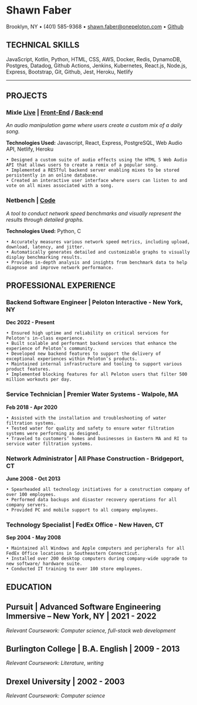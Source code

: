 # Shawn Faber 
Brooklyn, NY •  (401) 585-9368  • shawn.faber@onepeloton.com  • [Github](https://github.com/sfaber02)

## TECHNICAL SKILLS
JavaScript, Kotlin, Python, HTML, CSS, AWS, Docker, Redis, DynamoDB, Postgres, Datadog, Github Actions, Jenkins, Kubernetes, React.js, Node.js, Express, Bootstrap, Git, Github, Jest, Heroku, Netlify

---

## PROJECTS

### Mixle [Live](https://mixle.netlify.app) | [Front-End](https://github.com/sfaber02/mixle-frontend) / [Back-end](https://github.com/sfaber02/mixle-backend)
*An audio manipulation game where users create a custom mix of a daily song.*

**Technologies Used:** Javascript, React, Express, PostgreSQL, Web Audio API, Netlify, Heroku

```
• Designed a custom suite of audio effects using the HTML 5 Web Audio API that allows users to create a remix of a popular song.
• Implemented a RESTful backend server enabling mixes to be stored persistently in an online database.
• Created an interactive user interface where users can listen to and vote on all mixes associated with a song.
``` 

### Netbench | [Code](https://github.com/sfaber02/NetBench)
*A tool to conduct network speed benchmarks and visually represent the results through detailed graphs.*

**Technologies Used:** Python, C

```
• Accurately measures various network speed metrics, including upload, download, latency, and jitter.
• Automatically generates detailed and customizable graphs to visually display benchmarking results.
• Provides in-depth analysis and insights from benchmark data to help diagnose and improve network performance.
```


## PROFESSIONAL EXPERIENCE

### Backend Software Engineer | Peloton Interactive - New York, NY
**Dec 2022 - Present**
```
• Ensured high uptime and reliability on critical services for Peloton's in-class experience.
• Built scalable and performant backend services that enhance the experience of Peloton’s community. 
• Developed new backend features to support the delivery of exceptional experiences within Peloton’s products.
• Maintained internal infrastructure and tooling to support various product features.
• Implemented blocking features for all Peloton users that filter 500 million workouts per day.
```
### Service Technician | Premier Water Systems - Walpole, MA
**Feb 2018 - Apr 2020**
```
• Assisted with the installation and troubleshooting of water filtration systems.
• Tested water for quality and safety to ensure water filtration systems were performing as designed.
• Traveled to customers’ homes and businesses in Eastern MA and RI to service water filtration systems.
```
### Network Administrator | All Phase Construction - Bridgeport, CT
**June 2008 - Oct 2013**
```
• Spearheaded all technology initiatives for a construction company of over 100 employees.
• Performed data backups and disaster recovery operations for all company servers.
• Provided PC and mobile support to all company employees.
```
### Technology Specialist | FedEx Office - New Haven, CT
**Sep 2004 - May 2008**
```
• Maintained all Windows and Apple computers and peripherals for all FedEx Office locations in Southeastern Connecticut.  
• Installed over 200 desktop computers during company-wide upgrade to new software/ hardware suite.
• Conducted IT training to over 100 store employees.
```
## EDUCATION

## Pursuit | Advanced Software Engineering Immersive – New York, NY | **2021 - 2022**
*Relevant Coursework: Computer science, full-stack web development*

## Burlington College | B.A. English | **2009 - 2013**

*Relevant Coursework: Literature, writing*

## Drexel University | **2002 - 2003**

*Relevant Coursework: Computer science*
